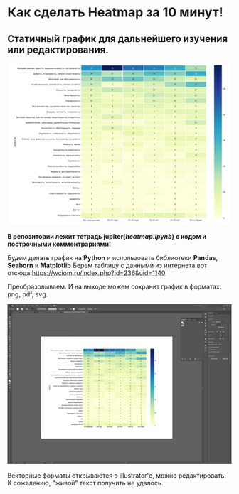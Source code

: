 # Как сделать Heatmap за 10 минут!

## Статичный график для дальнейшего изучения или редактирования.


![Image of graph](graph.png)


**В репозитории лежит тетрадь jupiter(_heatmap.ipynb_) с кодом и построчными комментрариями!**

Будем делать график на **Python** и использовать библиотеки **Pandas**, **Seaborn** и **Matplotlib**
Берем таблицу с данными из интернета вот отсюда:https://wciom.ru/index.php?id=236&uid=1140





Преобразовываем.
И на выходе можем сохранит график в форматах: png, pdf, svg.



![Image of svg](svg.png)


Векторные форматы открываются в illustrator'е, можно редактировать. К сожалению, "живой" текст получить не удалось.
